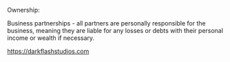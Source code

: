 Ownership:

Business partnerships -  all partners are personally responsible for the business, meaning they are liable for any losses or debts with their personal income or wealth if necessary.

https://darkflashstudios.com
